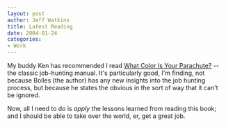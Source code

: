 ```yaml
--- 
layout: post
author: Jeff Watkins
title: Latest Reading
date: 2004-01-24
categories: 
- Work
---
```


My buddy Ken has recommended I read <u>What Color Is Your Parachute?</u> -- the classic job-hunting manual. It's particularly good, I'm finding, not because Bolles (the author) has any new insights into the job hunting process, but because he states the obvious in the sort of way that it can't be ignored.

Now, all I need to do is <i>apply</i> the lessons learned from reading this book; and I should be able to take over the world, er, get a great job.
